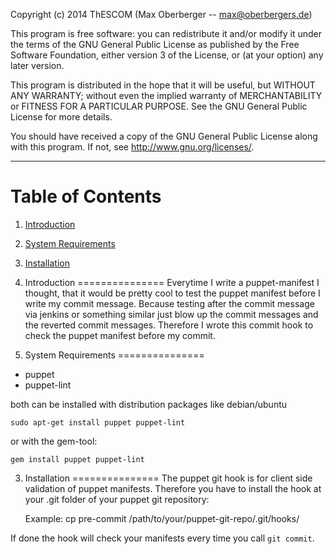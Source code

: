 Copyright (c) 2014 ThESCOM (Max Oberberger -- max@oberbergers.de)

This program is free software: you can redistribute it and/or modify
it under the terms of the GNU General Public License as published by
the Free Software Foundation, either version 3 of the License, or
(at your option) any later version.

This program is distributed in the hope that it will be useful,
but WITHOUT ANY WARRANTY; without even the implied warranty of
MERCHANTABILITY or FITNESS FOR A PARTICULAR PURPOSE. See the 
GNU General Public License for more details.

You should have received a copy of the GNU General Public License 
along with this program.  If not, see <http://www.gnu.org/licenses/>.

* * *

Table of Contents
=================
1. [Introduction]()
2. [System Requirements]()
3. [Installation]()

1. Introduction
===============
Everytime I write a puppet-manifest I thought, that it would be pretty cool to
test the puppet manifest before I write my commit message. Because testing after
the commit message via jenkins or something similar just blow up the commit
messages and the reverted commit messages. Therefore I wrote this commit hook to
check the puppet manifest before my commit.

2. System Requirements
===============
- puppet  
- puppet-lint

both can be installed with distribution packages like debian/ubuntu
    
    sudo apt-get install puppet puppet-lint

or with the gem-tool:

    gem install puppet puppet-lint

3. Installation 
===============
The puppet git hook is for client side validation of puppet manifests.
Therefore you have to install the hook at your .git folder of your puppet git
repository:

    Example:
        cp pre-commit /path/to/your/puppet-git-repo/.git/hooks/

If done the hook will check your manifests every time you call `git commit`.
